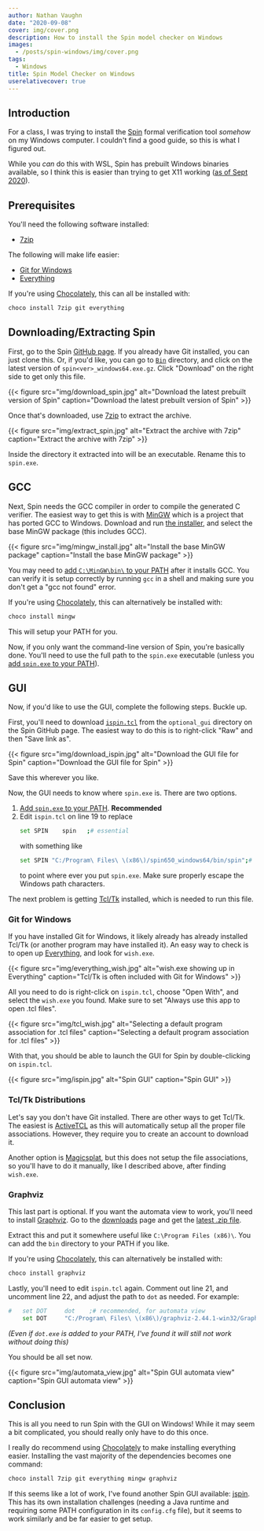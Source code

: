 ```yaml
---
author: Nathan Vaughn
date: "2020-09-08"
cover: img/cover.png
description: How to install the Spin model checker on Windows
images:
  - /posts/spin-windows/img/cover.png
tags:
  - Windows
title: Spin Model Checker on Windows
userelativecover: true
---
```


## Introduction

For a class, I was trying to install the [Spin](https://spinroot.com/)
formal verification tool _somehow_ on my Windows computer. I couldn't find
a good guide, so this is what I figured out.

While you _can_ do this with WSL, Spin has prebuilt Windows
binaries available, so I think this is easier than trying to get
X11 working ([as of Sept 2020](https://devblogs.microsoft.com/commandline/whats-new-in-the-windows-subsystem-for-linux-september-2020/#gui-apps)).

## Prerequisites

You'll need the following software installed:

- [7zip](https://www.7-zip.org/)

The following will make life easier:

- [Git for Windows](https://git-scm.com/download/win)
- [Everything](https://www.voidtools.com/)

If you're using [Chocolately](https://chocolatey.org/),
this can all be installed with:

```powershell
choco install 7zip git everything
```

## Downloading/Extracting Spin

First, go to the Spin [GitHub page](https://github.com/nimble-code/Spin). If you
already have Git installed, you can just clone this. Or, if you'd like,
you can go to [`Bin`](https://github.com/nimble-code/Spin/tree/master/Bin) directory,
and click on the latest version of
`spin<ver>_windows64.exe.gz`. Click "Download" on the right side to get
only this file.

{{< figure src="img/download_spin.jpg" alt="Download the latest prebuilt version of Spin" caption="Download the latest prebuilt version of Spin"  >}}

Once that's downloaded, use [7zip](https://www.7-zip.org/) to extract the archive.

{{< figure src="img/extract_spin.jpg" alt="Extract the archive with 7zip" caption="Extract the archive with 7zip"  >}}

Inside the directory it extracted into will be an executable. Rename this to `spin.exe`.

## GCC

Next, Spin needs the GCC compiler in order to compile the generated C verifier.
The easiest way to get this is with [MinGW](http://www.mingw.org/)
which is a project that has ported GCC to Windows.
Download and run [the installer](https://osdn.net/projects/mingw/releases/),
and select the base MinGW package (this includes GCC).

{{< figure src="img/mingw_install.jpg" alt="Install the base MinGW package" caption="Install the base MinGW package"  >}}

You may need to [add `C:\MinGW\bin\` to your PATH](https://www.howtogeek.com/118594/how-to-edit-your-system-path-for-easy-command-line-access/) after it installs GCC.
You can verify it is setup correctly by running `gcc` in a shell and making sure
you don't get a "gcc not found" error.

If you're using [Chocolately](https://chocolatey.org/),
this can alternatively be installed with:

```powershell
choco install mingw
```

This will setup your PATH for you.

Now, if you only want the command-line version of Spin, you're basically done.
You'll need to use the full path to the `spin.exe` executable (unless you
[add `spin.exe` to your PATH](https://www.howtogeek.com/118594/how-to-edit-your-system-path-for-easy-command-line-access/)).

## GUI

Now, if you'd like to use the GUI, complete the following steps. Buckle up.

First, you'll need to download
[`ispin.tcl`](https://github.com/nimble-code/Spin/blob/master/optional_gui/ispin.tcl)
from the `optional_gui` directory on the Spin GitHub page. The easiest way to do
this is to right-click "Raw" and then "Save link as".

{{< figure src="img/download_ispin.jpg" alt="Download the GUI file for Spin" caption="Download the GUI file for Spin"  >}}

Save this wherever you like.

Now, the GUI needs to know where `spin.exe` is. There are two options.

1. [Add `spin.exe` to your PATH](https://www.howtogeek.com/118594/how-to-edit-your-system-path-for-easy-command-line-access/). **Recommended**
2. Edit `ispin.tcl` on line 19 to replace
   ```bash
   set SPIN    spin   ;# essential
   ```
   with something like
   ```bash
   set SPIN	"C:/Program\ Files\ \(x86\)/spin650_windows64/bin/spin";# essential
   ```
   to point where ever you put `spin.exe`. Make sure properly escape the Windows path characters.

The next problem is getting [Tcl/Tk](https://www.tcl.tk/) installed,
which is needed to run this file.

### Git for Windows

If you have installed Git for Windows, it likely already has already installed Tcl/Tk
(or another program may have installed it).
An easy way to check is to open up [Everything](https://www.voidtools.com/),
and look for `wish.exe`.

{{< figure src="img/everything_wish.jpg" alt="wish.exe showing up in Everything" caption="Tcl/Tk is often included with Git for Windows"  >}}

All you need to do is right-click on `ispin.tcl`, choose "Open With",
and select the `wish.exe` you found. Make sure to set
"Always use this app to open .tcl files".

{{< figure src="img/tcl_wish.jpg" alt="Selecting a default program association for .tcl files" caption="Selecting a default program association for .tcl files"  >}}

With that, you should be able to launch the GUI for Spin
by double-clicking on `ispin.tcl`.

{{< figure src="img/ispin.jpg" alt="Spin GUI" caption="Spin GUI"  >}}

### Tcl/Tk Distributions

Let's say you don't have Git installed. There are other ways to get Tcl/Tk.
The easiest is [ActiveTCL](https://www.activestate.com/products/tcl/downloads/) as
this will automatically setup all the proper file associations. However, they require
you to create an account to download it.

Another option is
[Magicsplat](https://www.magicsplat.com/tcl-installer/index.html#downloads),
but this does not setup the file associations, so you'll have to do it manually, like
I described above, after finding `wish.exe`.

### Graphviz

This last part is optional. If you want the automata view to work, you'll need
to install [Graphviz](https://graphviz.org/). Go to the
[downloads](https://graphviz.org/download/) page and get the
[latest .zip file](https://www2.graphviz.org/Packages/stable/windows/10/msbuild/Release/Win32/).

Extract this and put it somewhere useful like `C:\Program Files (x86)\`.
You can add the `bin` directory to your PATH if you like.

If you're using [Chocolately](https://chocolatey.org/),
this can alternatively be installed with:

```powershell
choco install graphviz
```

Lastly, you'll need to edit `ispin.tcl` again. Comment out line 21, and uncomment
line 22, and adjust the path to `dot` as needed. For example:

```bash
#	set DOT     dot    ;# recommended, for automata view
	set DOT		"C:/Program\ Files\ \(x86\)/graphviz-2.44.1-win32/Graphviz/bin/dot";
```

_(Even if `dot.exe` is added to your PATH, I've found it will still not work without doing this)_

You should be all set now.

{{< figure src="img/automata_view.jpg" alt="Spin GUI automata view" caption="Spin GUI automata view"  >}}

## Conclusion

This is all you need to run Spin with the GUI on Windows! While it may
seem a bit complicated, you should really only have to do this once.

I really do recommend using [Chocolately](https://chocolatey.org/) to make
installing everything easier. Installing the vast majority of the dependencies
becomes one command:

```powershell
choco install 7zip git everything mingw graphviz
```

If this seems like a lot of work, I've found another Spin GUI
available: [jspin](https://github.com/motib/jspin).
This has its own installation challenges (needing a Java runtime and requiring
some PATH configuration in its `config.cfg` file), but it seems
to work similarly and be far easier to get setup.
